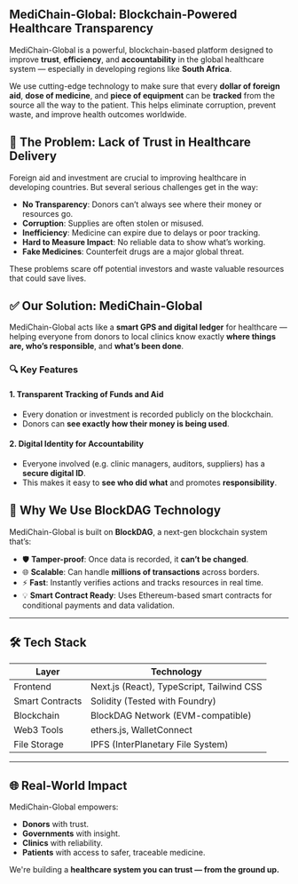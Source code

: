 
## MediChain-Global: Blockchain-Powered Healthcare Transparency

MediChain-Global is a powerful, blockchain-based platform designed to improve **trust**, **efficiency**, and **accountability** in the global healthcare system — especially in developing regions like **South Africa**.

We use cutting-edge technology to make sure that every **dollar of foreign aid**, **dose of medicine**, and **piece of equipment** can be **tracked** from the source all the way to the patient. This helps eliminate corruption, prevent waste, and improve health outcomes worldwide.


## 🚨 The Problem: Lack of Trust in Healthcare Delivery

Foreign aid and investment are crucial to improving healthcare in developing countries. But several serious challenges get in the way:

- **No Transparency**: Donors can’t always see where their money or resources go.
- **Corruption**: Supplies are often stolen or misused.
- **Inefficiency**: Medicine can expire due to delays or poor tracking.
- **Hard to Measure Impact**: No reliable data to show what’s working.
- **Fake Medicines**: Counterfeit drugs are a major global threat.

These problems scare off potential investors and waste valuable resources that could save lives.

## ✅ Our Solution: MediChain-Global

MediChain-Global acts like a **smart GPS and digital ledger** for healthcare — helping everyone from donors to local clinics know exactly **where things are, who’s responsible**, and **what’s been done**.

### 🔍 Key Features

#### 1. Transparent Tracking of Funds and Aid
- Every donation or investment is recorded publicly on the blockchain.
- Donors can **see exactly how their money is being used**.

#### 2. Digital Identity for Accountability
- Everyone involved (e.g. clinic managers, auditors, suppliers) has a **secure digital ID**.
- This makes it easy to **see who did what** and promotes **responsibility**.



## 🧠 Why We Use BlockDAG Technology

MediChain-Global is built on **BlockDAG**, a next-gen blockchain system that’s:

- 🛡️ **Tamper-proof**: Once data is recorded, it **can’t be changed**.
- 🌐 **Scalable**: Can handle **millions of transactions** across borders.
- ⚡ **Fast**: Instantly verifies actions and tracks resources in real time.
- 💡 **Smart Contract Ready**: Uses Ethereum-based smart contracts for conditional payments and data validation.

---

## 🛠️ Tech Stack

| Layer        | Technology                                 |
|--------------|--------------------------------------------|
| Frontend     | Next.js (React), TypeScript, Tailwind CSS  |
| Smart Contracts | Solidity (Tested with Foundry)          |
| Blockchain   | BlockDAG Network (EVM-compatible)          |
| Web3 Tools   | ethers.js, WalletConnect                   |
| File Storage | IPFS (InterPlanetary File System)          |

---

## 🌐 Real-World Impact

MediChain-Global empowers:
- **Donors** with trust.
- **Governments** with insight.
- **Clinics** with reliability.
- **Patients** with access to safer, traceable medicine.

We're building a **healthcare system you can trust — from the ground up.**

